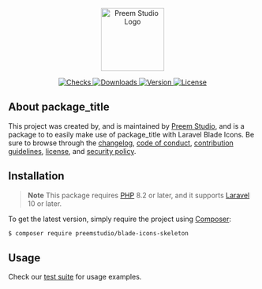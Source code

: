 <p align="center">
    <a href="https://preem.studio" target="_blank">
        <img src="https://raw.githubusercontent.com/PreemStudio/assets/main/logo-text.svg" width="128" alt="Preem Studio Logo" />
    </a>
</p>

<p align="center">
    <a href="https://github.com/PreemStudio/blade-icons-skeleton/actions">
        <img src="https://badge.sh/github/check-runs/PreemStudio/blade-icons-skeleton" alt="Checks" />
    </a>
    <a href="https://packagist.org/packages/preemstudio/blade-icons-skeleton">
        <img src="https://badge.sh/packagist/downloads/PreemStudio/blade-icons-skeleton" alt="Downloads" />
    </a>
    <a href="https://packagist.org/packages/preemstudio/blade-icons-skeleton">
        <img src="https://badge.sh/packagist/version/PreemStudio/blade-icons-skeleton" alt="Version" />
    </a>
    <a href="https://packagist.org/packages/preemstudio/blade-icons-skeleton">
        <img src="https://badge.sh/packagist/license/PreemStudio/blade-icons-skeleton" alt="License" />
    </a>
</p>

## About package_title

This project was created by, and is maintained by [Preem Studio](https://github.com/PreemStudio), and is a package to to easily make use of package_title with Laravel Blade Icons. Be sure to browse through the [changelog](CHANGELOG.md), [code of conduct](.github/CODE_OF_CONDUCT.md), [contribution guidelines](.github/CONTRIBUTING.md), [license](LICENSE), and [security policy](.github/SECURITY.md).

## Installation

> **Note**
> This package requires [PHP](https://www.php.net/) 8.2 or later, and it supports [Laravel](https://laravel.com/) 10 or later.

To get the latest version, simply require the project using [Composer](https://getcomposer.org/):

```bash
$ composer require preemstudio/blade-icons-skeleton
```

## Usage

Check our [test suite](/tests) for usage examples.

